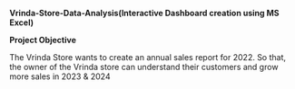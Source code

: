 **Vrinda-Store-Data-Analysis(Interactive Dashboard creation using MS Excel)**

**Project Objective**

The Vrinda Store wants to create an annual sales report for 2022. So that, the owner of the Vrinda
store can understand their customers and grow more sales in 2023 & 2024

